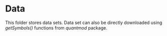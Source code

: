 # Data

This folder stores data sets. Data set can also be directly downloaded using *getSymbols()* functions from *quantmod* package.
